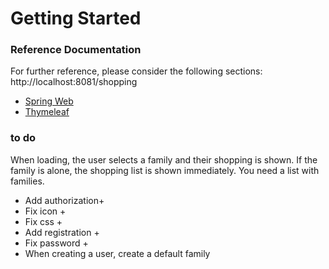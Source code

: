 # Getting Started

### Reference Documentation

For further reference, please consider the following sections:
http://localhost:8081/shopping

* [Spring Web](https://docs.spring.io/spring-boot/docs/3.1.0/reference/htmlsingle/#web)
* [Thymeleaf](https://docs.spring.io/spring-boot/docs/3.1.0/reference/htmlsingle/#web.servlet.spring-mvc.template-engines)

### to do
When loading, the user selects a family and their shopping is shown.
If the family is alone, the shopping list is shown immediately. You need a list with families.

- Add authorization+
- Fix icon +
- Fix css +
- Add registration +
- Fix password +
- When creating a user, create a default family

